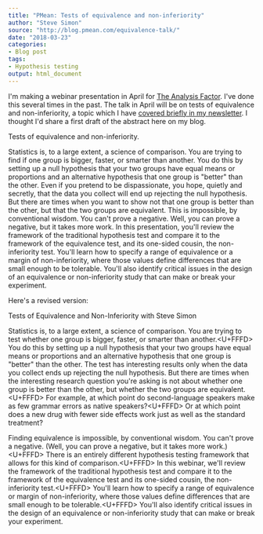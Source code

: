 ```yaml
---
title: "PMean: Tests of equivalence and non-inferiority"
author: "Steve Simon"
source: "http://blog.pmean.com/equivalence-talk/"
date: "2018-03-23"
categories:
- Blog post
tags:
- Hypothesis testing
output: html_document
---
```


I'm making a webinar presentation in April for [The Analysis
Factor](https://www.theanalysisfactor.com/). I've done this several
times in the past. The talk in April will be on tests of equivalence and
non-inferiority, a topic which I have [covered briefly in my
newsletter](http://www.pmean.com/news/201012.html#1). I thought I'd
share a first draft of the abstract here on my blog.

<!---More--->

Tests of equivalence and non-inferiority.

Statistics is, to a large extent, a science of comparison. You are
trying to find if one group is bigger, faster, or smarter than another.
You do this by setting up a null hypothesis that your two groups have
equal means or proportions and an alternative hypothesis that one group
is "better" than the other. Even if you pretend to be dispassionate, you
hope, quietly and secretly, that the data you collect will end up
rejecting the null hypothesis. But there are times when you want to show
not that one group is better than the other, but that the two groups are
equivalent. This is impossible, by conventional wisdom. You can't prove
a negative. Well, you can prove a negative, but it takes more work. In
this presentation, you'll review the framework of the traditional
hypothesis test and compare it to the framework of the equivalence test,
and its one-sided cousin, the non-inferiority test. You'll learn how to
specify a range of equivalence or a margin of non-inferiority, where
those values define differences that are small enough to be tolerable.
You'll also identify critical issues in the design of an equivalence or
non-inferiority study that can make or break your experiment.

Here's a revised version:

Tests of Equivalence and Non-Inferiority with Steve Simon

Statistics is, to a large extent, a science of comparison. You are
trying to test whether one group is bigger, faster, or smarter than
another.<U+FFFD> You do this by setting up a null hypothesis that your two
groups have equal means or proportions and an alternative hypothesis
that one group is "better" than the other. The test has interesting
results only when the data you collect ends up rejecting the null
hypothesis. But there are times when the interesting research question
you're asking is not about whether one group is better than the other,
but whether the two groups are equivalent.<U+FFFD> For example, at which point
do second-language speakers make as few grammar errors as native
speakers?<U+FFFD> Or at which point does a new drug with fewer side effects
work just as well as the standard treatment?

Finding equivalence is impossible, by conventional wisdom. You can't
prove a negative. (Well, you can prove a negative, but it takes more
work.)<U+FFFD> There is an entirely different hypothesis testing framework that
allows for this kind of comparison.<U+FFFD> In this webinar, we'll review the
framework of the traditional hypothesis test and compare it to the
framework of the equivalence test and its one-sided cousin, the
non-inferiority test.<U+FFFD> You'll learn how to specify a range of
equivalence or margin of non-inferiority, where those values define
differences that are small enough to be tolerable.<U+FFFD> You'll also identify
critical issues in the design of an equivalence or non-inferiority study
that can make or break your experiment.


